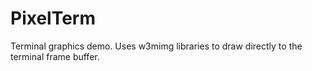 # PixelTerm
Terminal graphics demo.
Uses w3mimg libraries to draw directly to the terminal frame buffer.
